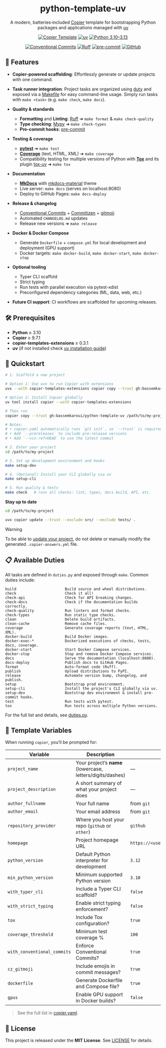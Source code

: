 <div align="center">

# python-template-uv

A modern, batteries‑included [Copier](https://github.com/copier-org/copier) template for bootstrapping Python packages and applications managed with [uv](https://github.com/Astral-Projects/uv)

[![Copier Template](https://img.shields.io/badge/copier-9.6.0-blue.svg)](https://copier.readthedocs.io/)
[![uv](https://img.shields.io/endpoint?url=https://raw.githubusercontent.com/astral-sh/uv/main/assets/badge/v0.json)](https://github.com/astral-sh/uv)
[![Python 3.10–3.13](https://img.shields.io/badge/python-3.10%20|%203.11%20|%203.12%20|%203.13-blue.svg)]()

[![Conventional Commits](https://img.shields.io/badge/Conventional%20Commits-1.0.0-%23FE5196?logo=conventionalcommits&logoColor=white)](https://conventionalcommits.org)
[![Ruff](https://img.shields.io/endpoint?url=https://raw.githubusercontent.com/astral-sh/ruff/main/assets/badge/v2.json)](https://github.com/astral-sh/ruff)
[![pre-commit](https://img.shields.io/badge/pre--commit-enabled-brightgreen?logo=pre-commit)](https://github.com/pre-commit/pre-commit)
[![GitHub](https://img.shields.io/github/license/bassemkaroui/python-template-uv)](https://github.com/bassemkaroui/python-template-uv/blob/main/LICENSE)


</div>

## 🚀 Features

- **Copier-powered scaffolding**:
  Effortlessly generate or update projects with one command.

- **Task runner integration**:
  Project tasks are organized using [duty](https://github.com/pawamoy/duty) and exposed via a [Makefile](https://github.com/bassemkaroui/python-template-uv/blob/main/template/Makefile.jinja) for easy command-line usage.
  Simply run tasks with `make <task>` (e.g. `make check`, `make docs`).

- **Quality & standards**
  - **Formatting** and **Linting**: [Ruff](https://github.com/astral-sh/ruff) ➜ `make format` & `make check-quality`
  - **Type checking**: [Mypy](https://github.com/python/mypy) ➜ `make check-types`
  - **Pre-commit hooks**: [pre-commit](https://pre-commit.com/)

- **Testing & coverage**
  - [**pytest**](https://github.com/pytest-dev/pytest) ➜ `make test`
  - [**Coverage**](https://github.com/nedbat/coveragepy) (text, HTML, XML) ➜ `make coverage`
  - Compatibility testing for multiple versions of Python with [**Tox**](https://github.com/tox-dev/tox) and its plugin [tox-uv](https://github.com/tox-dev/tox-uv) ➜ `make tox`

- **Documentation**
  - [**MkDocs**](https://github.com/mkdocs/mkdocs) with [mkdocs-material](https://github.com/squidfunk/mkdocs-material) theme
  - Live server: `make docs` (serves on localhost:8080)
  - Deploy to GitHub Pages: `make docs-deploy`

- **Release & changelog**
  - [Conventional Commits](https://www.conventionalcommits.org/) + [Commitizen](https://github.com/commitizen-tools/commitizen) + [gitmoji](https://github.com/ljnsn/cz-conventional-gitmoji)
  - Automated `CHANGELOG.md` updates
  - Release new versions ➜ `make release`


- **Docker & Docker Compose**
  - Generate `Dockerfile` + `compose.yml` for local development and deployment (GPU support)
  - Docker targets: `make docker-build`, `make docker-start`, `make docker-stop`

- **Optional tooling**
  - Typer CLI scaffold
  - Strict typing
  - Run tests with parallel execution via pytest-xdist
  - Preconfigured dependency categories (ML, data, web, etc.)

- **Future CI support**:
  CI workflows are scaffolded for upcoming releases.


## 🛠 Prerequisites

- **Python** ≥ 3.10
- **Copier** ≥ 9.7.1
- **copier-templates-extensions** ≥ 0.3.1
- **uv** (if not installed check [uv installation guide](https://docs.astral.sh/uv/getting-started/installation/))


## 🎉 Quickstart

```bash
# 1. Scaffold a new project

# Option 1: Use uvx to run Copier with extensions
uvx --with copier-templates-extensions copier copy --trust gh:bassemkaroui/python-template-uv /path/to/my-project

# Option 2: Install Copier globally
uv tool install copier --with copier-templates-extensions

# Then run
copier copy --trust gh:bassemkaroui/python-template-uv /path/to/my-project

# Notes:
# • copier.yaml automatically runs `git init`, so `--trust` is required
# • Add `--prereleases` to include pre-release versions
# • Add `--vcs-ref=HEAD` to use the latest commit

# 2. Enter your project
cd /path/to/my-project

# 3. Set up development environment and hooks
make setup-dev

# 4. (Optional) Install your CLI globally via uv
make setup-cli

# 5. Run quality & tests
make check   # runs all checks: lint, types, docs build, API, etc.
```

**Stay up to date**
```bash
cd /path/to/my-project

uvx copier update --trust --exclude src/ --exclude tests/ .
```

> [!WARNING]
> To be able to [update your project](https://copier.readthedocs.io/en/stable/updating/), do not delete or manually modify the generated `.copier-answers.yml` file.


## 📋 Available Duties

All tasks are defined in `duties.py` and exposed through `make`. Common duties include:

```
build                      Build source and wheel distributions.
check                      Check it all!
check-api                  Check for API breaking changes.
check-docs                 Check if the documentation builds correctly.
check-quality              Run linters and format checks.
check-types                Run static type checks.
clean                      Delete build artifacts.
clean-cache                Remove cache files.
coverage                   Generate coverage reports (text, HTML, XML).
docker-build               Build Docker images.
docker-exec-*              Dockerized executions of checks, tests, docs, coverage.
docker-start               Start Docker Compose services.
docker-stop                Stop and remove Docker Compose services.
docs                       Serve the documentation (localhost:8080).
docs-deploy                Publish docs to GitHub Pages.
format                     Auto-format code (Ruff).
publish                    Upload distributions to PyPI.
release                    Automate version bump, changelog, and publish.
setup                      Bootstrap prod environment.
setup-cli                  Install the project's CLI globally via uv.
setup-dev                  Bootstrap dev environment & install pre-commit hooks.
test                       Run tests with pytest.
tox                        Run tests across multiple Python versions.
```

For the full list and details, see [duties.py](https://github.com/bassemkaroui/python-template-uv/blob/main/template/duties.py.jinja).


## 🔧 Template Variables

When running `copier`, you’ll be prompted for:

| Variable                   | Description                                                      | Default            |
| -------------------------- | ---------------------------------------------------------------- | ------------------ |
| `project_name`             | Your project’s **name** (lowercase, letters/digits/dashes)       | *—*                |
| `project_description`      | A short summary of what your project does                        | *—*                |
| `author_fullname`          | Your full name                                                   | from `git`         |
| `author_email`             | Your email address                                               | from `git`         |
| `repository_provider`      | Where you host your repo (`github` or `other`)                   | `github`           |
| `homepage`                 | Project homepage URL                                             | `https://<user>.github.io/<proj>` |
| `python_version`           | Default Python interpreter for development                       | `3.12`             |
| `min_python_version`       | Minimum supported Python version                                  | `3.10`             |
| `with_typer_cli`           | Include a Typer CLI scaffold?                                     | `false`            |
| `with_strict_typing`       | Enable strict typing enforcement?                                 | `false`            |
| `tox`                      | Include Tox configuration?                                        | `true`             |
| `coverage_threshold`       | Minimum test coverage %                                           | `100`              |
| `with_conventional_commits`| Enforce Conventional Commits?                                     | `true`             |
| `cz_gitmoji`               | Include emojis in commit messages?                               | `true`             |
| `dockerfile`               | Generate Dockerfile and Compose file?                             | `true`             |
| `gpus`                     | Enable GPU support in Docker builds?                              | `false`            |

> See the full list in [copier.yaml](https://github.com/bassemkaroui/python-template-uv/blob/main/copier.yaml).


## 📄 License

This project is released under the **MIT License**. See [LICENSE](https://github.com/bassemkaroui/python-template-uv/blob/main/LICENSE) for details.
